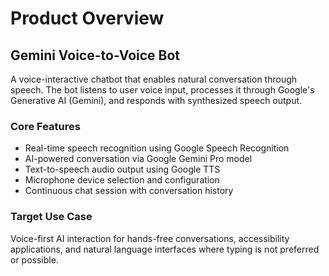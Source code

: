 # Product Overview

## Gemini Voice-to-Voice Bot

A voice-interactive chatbot that enables natural conversation through speech. The bot listens to user voice input, processes it through Google's Generative AI (Gemini), and responds with synthesized speech output.

### Core Features
- Real-time speech recognition using Google Speech Recognition
- AI-powered conversation via Google Gemini Pro model
- Text-to-speech audio output using Google TTS
- Microphone device selection and configuration
- Continuous chat session with conversation history

### Target Use Case
Voice-first AI interaction for hands-free conversations, accessibility applications, and natural language interfaces where typing is not preferred or possible.